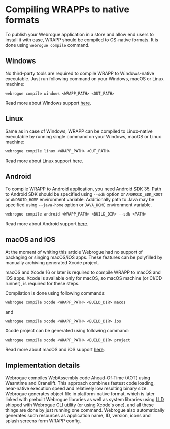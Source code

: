 # Compiling WRAPPs to native formats

To publish your Webrogue application in a store and allow end users to install it with ease, WRAPP should be compiled to OS-native formats.
It is done using `webrogue compile` command.

## Windows

No third-party tools are required to compile WRAPP to Windows-native executable.
Just run following command on your Windows, macOS or Linux machine:

```
webrogue compile windows <WRAPP_PATH> <OUT_PATH>
```

Read more about Windows support [here](platform_windows).

## Linux

Same as in case of Windows, WRAPP can be compiled to Linux-native executable by running single command on your Windows, macOS or Linux machine:

```
webrogue compile linux <WRAPP_PATH> <OUT_PATH>
```

Read more about Linux support [here](platform_linux).

## Android

To compile WRAPP to Android application, you need Android SDK 35.
Path to Android SDK should be specified using `--sdk` option or `ANDROID_SDK_ROOT` or `ANDROID_HOME` environment variable.
Additionally path to Java may be specified using `--java-home` option or `JAVA_HOME` environment variable.

```
webrogue compile android <WRAPP_PATH> <BUILD_DIR> --sdk <PATH>
```

Read more about Android support [here](platform_android).

## macOS and iOS

At the moment of whiting this article Webrogue had no support of packaging or singing macOS/iOS apps.
These features can be polyfilled by manually archiving generated Xcode project.

macOS and Xcode 16 or later is required to compile WRAPP to macOS and iOS apps. Xcode is available only for macOS, so macOS machine (or CI/CD runner), is required for these steps.

Compilation is done using following commands:

```
webrogue compile xcode <WRAPP_PATH> <BUILD_DIR> macos
```

and

```
webrogue compile xcode <WRAPP_PATH> <BUILD_DIR> ios
```

Xcode project can be generated using following command:

```
webrogue compile xcode <WRAPP_PATH> <BUILD_DIR> project
```

Read more about macOS and iOS support [here](platform_xcode).

## Implementation details

Webrogue compiles WebAssembly code Ahead-Of-Time (AOT) using Wasmtime and Cranelift.
This approach combines fastest code loading, near-native execution speed and relatively low resulting binary size.
Webrogue generates object file in platform-native format, which is later linked with prebuilt Webrogue libraries as well as system libraries using [LLD](https://lld.llvm.org/) shipped with Webrogue CLI utility (or using Xcode's one), and all these things are done by just running one command.
Webrogue also automatically generates such resources as application name, ID, version, icons and splash screens form WRAPP config.

